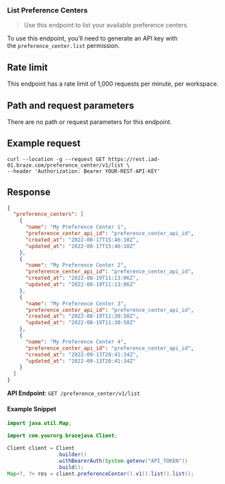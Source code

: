 
### List Preference Centers <a name="list"></a>

> Use this endpoint to list your available preference centers. 
  

To use this endpoint, you’ll need to generate an API key with the `preference_center.list` permission.

## Rate limit

This endpoint has a rate limit of 1,000 requests per minute, per workspace.

## Path and request parameters

There are no path or request parameters for this endpoint.

## Example request

```
curl --location -g --request GET https://rest.iad-01.braze.com/preference_center/v1/list \
--header 'Authorization: Bearer YOUR-REST-API-KEY'

```

## Response

``` json
{
  "preference_centers": [
    {
      "name": "My Preference Center 1",
      "preference_center_api_id": "preference_center_api_id",
      "created_at": "2022-08-17T15:46:10Z",
      "updated_at": "2022-08-17T15:46:10Z"
    },
    {
      "name": "My Preference Center 2",
      "preference_center_api_id": "preference_center_api_id",
      "created_at": "2022-08-19T11:13:06Z",
      "updated_at": "2022-08-19T11:13:06Z"
    },
    {
      "name": "My Preference Center 3",
      "preference_center_api_id": "preference_center_api_id",
      "created_at": "2022-08-19T11:30:50Z",
      "updated_at": "2022-08-19T11:30:50Z"
    },
    {
      "name": "My Preference Center 4",
      "preference_center_api_id": "preference_center_api_id",
      "created_at": "2022-09-13T20:41:34Z",
      "updated_at": "2022-09-13T20:41:34Z"
    }
  ]
}

```

**API Endpoint**: `GET /preference_center/v1/list`

#### Example Snippet

```java
import java.util.Map;

import com.yourorg.brazejava.Client;

Client client = Client
                .builder()
                .withBearerAuth(System.getenv("API_TOKEN"))
                .build();
Map<?, ?> res = client.preferenceCenter().v1().list().list();
```
